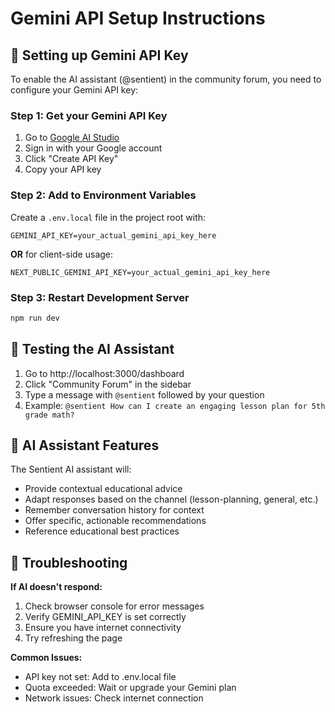 # Gemini API Setup Instructions

## 🔑 Setting up Gemini API Key

To enable the AI assistant (@sentient) in the community forum, you need to configure your Gemini API key:

### Step 1: Get your Gemini API Key
1. Go to [Google AI Studio](https://makersuite.google.com/app/apikey)
2. Sign in with your Google account
3. Click "Create API Key"
4. Copy your API key

### Step 2: Add to Environment Variables
Create a `.env.local` file in the project root with:

```
GEMINI_API_KEY=your_actual_gemini_api_key_here
```

**OR** for client-side usage:

```
NEXT_PUBLIC_GEMINI_API_KEY=your_actual_gemini_api_key_here
```

### Step 3: Restart Development Server
```bash
npm run dev
```

## 🚀 Testing the AI Assistant

1. Go to http://localhost:3000/dashboard
2. Click "Community Forum" in the sidebar
3. Type a message with `@sentient` followed by your question
4. Example: `@sentient How can I create an engaging lesson plan for 5th grade math?`

## 🎯 AI Assistant Features

The Sentient AI assistant will:
- Provide contextual educational advice
- Adapt responses based on the channel (lesson-planning, general, etc.)
- Remember conversation history for context
- Offer specific, actionable recommendations
- Reference educational best practices

## 🔧 Troubleshooting

**If AI doesn't respond:**
1. Check browser console for error messages
2. Verify GEMINI_API_KEY is set correctly
3. Ensure you have internet connectivity
4. Try refreshing the page

**Common Issues:**
- API key not set: Add to .env.local file
- Quota exceeded: Wait or upgrade your Gemini plan
- Network issues: Check internet connection
